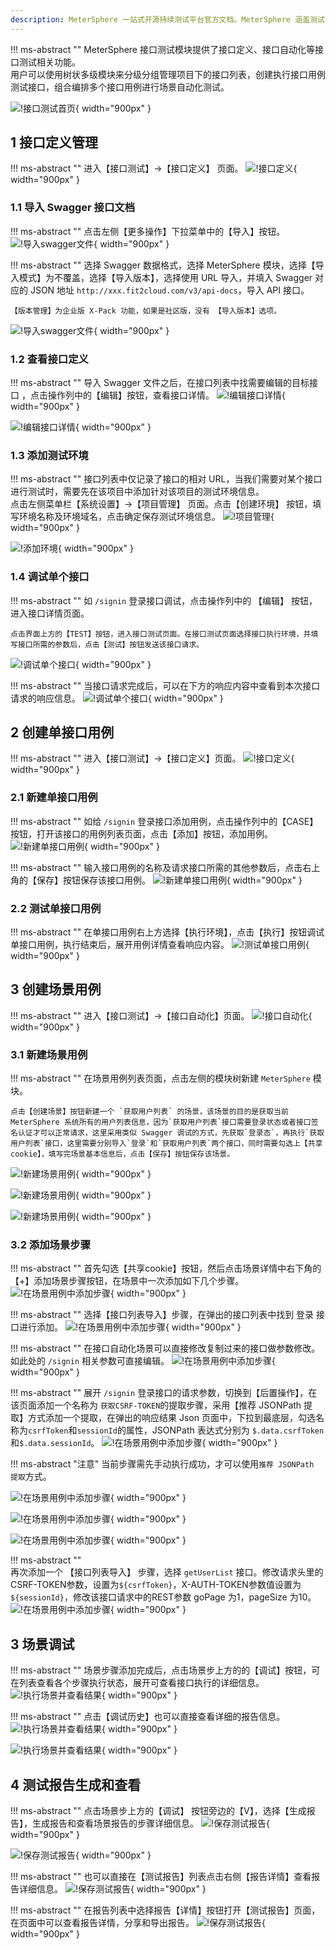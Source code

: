 ```yaml
---
description: MeterSphere 一站式开源持续测试平台官方文档。MeterSphere 涵盖测试管理、接口测试、UI 测试和性能测试等功能，全面兼容 JMeter、Selenium 等主流开源标准，有效助力开发和测试团队充分利用云弹性进行高度可 扩展的自动化测试，加速高质量的软件交付。
---
```


!!! ms-abstract ""
    MeterSphere 接口测试模块提供了接口定义、接口自动化等接口测试相关功能。<br>
    用户可以使用树状多级模块来分级分组管理项目下的接口列表，创建执行接口用例测试接口，组合编排多个接口用例进行场景自动化测试。

![!接口测试首页](../img/quick_start/api/接口测试首页.png){ width="900px" }

## 1 接口定义管理
!!! ms-abstract ""
    进入【接口测试】->【接口定义】 页面。
![!接口定义](../img/quick_start/api/接口定义.png){ width="900px" }

### 1.1 导入 Swagger 接口文档
!!! ms-abstract ""
    点击左侧【更多操作】下拉菜单中的【导入】按钮。
![!导入swagger文件](../img/quick_start/api/导入swagger文件1.png){ width="900px" }

!!! ms-abstract ""
    选择 Swagger 数据格式，选择 MeterSphere 模块，选择【导入模式】为不覆盖，选择【导入版本】，选择使用 URL 导入，并填入 Swagger 对应的 JSON 地址 `http://xxx.fit2cloud.com/v3/api-docs`，导入 API 接口。

    【版本管理】为企业版 X-Pack 功能，如果是社区版，没有 【导入版本】选项。 
![!导入swagger文件](../img/quick_start/api/导入swagger文件2.png){ width="900px" }

### 1.2 查看接口定义
!!! ms-abstract ""
    导入 Swagger 文件之后，在接口列表中找需要编辑的目标接口 ，点击操作列中的【编辑】按钮，查看接口详情。
![!编辑接口详情](../img/quick_start/api/编辑接口详情1.png){ width="900px" }

![!编辑接口详情](../img/quick_start/api/编辑接口详情2.png){ width="900px" }

### 1.3 添加测试环境
!!! ms-abstract ""
    接口列表中仅记录了接口的相对 URL，当我们需要对某个接口进行测试时，需要先在该项目中添加针对该项目的测试环境信息。<br>
    点击左侧菜单栏【系统设置】->【项目管理】 页面。点击【创建环境】 按钮，填写环境名称及环境域名，点击确定保存测试环境信息。
![!项目管理](../img/quick_start/api/环境管理.png){ width="900px" }

![!添加环境](../img/quick_start/api/添加环境2.png){ width="900px" }

### 1.4 调试单个接口
!!! ms-abstract ""
    如 `/signin` 登录接口调试，点击操作列中的 【编辑】 按钮，进入接口详情页面。

    点击界面上方的【TEST】按钮，进入接口测试页面。在接口测试页面选择接口执行环境，并填写接口所需的参数后，点击【测试】按钮发送该接口请求。
![!调试单个接口](../img/quick_start/api/调试单个接口2.png){ width="900px" }

!!! ms-abstract ""
    当接口请求完成后，可以在下方的响应内容中查看到本次接口请求的响应信息。
![!调试单个接口](../img/quick_start/api/调试单个接口3.png){ width="900px" }

## 2 创建单接口用例
!!! ms-abstract ""
    进入【接口测试】->【接口定义】页面。
![!接口定义](../img/quick_start/api/接口定义.png){ width="900px" }

### 2.1 新建单接口用例
!!! ms-abstract ""
    如给 `/signin` 登录接口添加用例，点击操作列中的【CASE】按钮，打开该接口的用例列表页面，点击【添加】按钮，添加用例。
![!新建单接口用例](../img/quick_start/api/新建单接口用例1.png){ width="900px" }

!!! ms-abstract ""
    输入接口用例的名称及请求接口所需的其他参数后，点击右上角的【保存】按钮保存该接口用例。
![!新建单接口用例](../img/quick_start/api/新建单接口用例3.png){ width="900px" }

### 2.2 测试单接口用例
!!! ms-abstract ""
    在单接口用例右上方选择【执行环境】，点击【执行】按钮调试单接口用例，执行结束后，展开用例详情查看响应内容。
![!测试单接口用例](../img/quick_start/api/测试单接口用例1.png){ width="900px" }

## 3 创建场景用例
!!! ms-abstract ""
    进入【接口测试】->【接口自动化】页面。
![!接口自动化](../img/quick_start/api/接口自动化.png){ width="900px" }

### 3.1 新建场景用例
!!! ms-abstract ""
    在场景用例列表页面，点击左侧的模块树新建 `MeterSphere` 模块。

    点击【创建场景】按钮新建一个 `获取用户列表` 的场景，该场景的目的是获取当前 MeterSphere 系统所有的用户列表信息，因为`获取用户列表`接口需要登录状态或者接口签名认证才可以正常请求，这里采用类似 Swagger 调试的方式，先获取`登录态`，再执行`获取用户列表`接口，这里需要分别导入`登录`和`获取用户列表`两个接口，同时需要勾选上【共享cookie】，填写完场景基本信息后，点击【保存】按钮保存该场景。
![!新建场景用例](../img/quick_start/api/新建场景用例1.png){ width="900px" }

![!新建场景用例](../img/quick_start/api/接口自动化.png){ width="900px" }

![!新建场景用例](../img/quick_start/api/新建场景用例3.png){ width="900px" }

### 3.2 添加场景步骤
!!! ms-abstract ""
    首先勾选【共享cookie】按钮，然后点击场景详情中右下角的【+】添加场景步骤按钮，在场景中一次添加如下几个步骤。
![!在场景用例中添加步骤](../img/quick_start/api/在场景用例中添加步骤1.png){ width="900px" }

!!! ms-abstract ""
    选择【接口列表导入】步骤，在弹出的接口列表中找到 登录 接口进行添加。
![!在场景用例中添加步骤](../img/quick_start/api/在场景用例中添加步骤2.png){ width="900px" }

!!! ms-abstract ""
    在接口自动化场景可以直接修改复制过来的接口做参数修改。如此处的 `/signin` 相关参数可直接编辑。
![!在场景用例中添加步骤](../img/quick_start/api/在场景用例中添加步骤3.png){ width="900px" }

!!! ms-abstract ""
    展开 `/signin` 登录接口的请求参数，切换到【后置操作】，在该页面添加一个名称为 `获取CSRF-TOKEN`的提取步骤，采用【推荐 JSONPath 提取】方式添加一个提取，在弹出的响应结果 Json 页面中，下拉到最底层，勾选名称为`csrfToken`和`sessionId`的属性，JSONPath 表达式分别为 `$.data.csrfToken`和`$.data.sessionId`。
![!在场景用例中添加步骤](../img/quick_start/api/在场景用例中添加步骤4.png){ width="900px" }

!!! ms-abstract "注意"
    当前步骤需先手动执行成功，才可以使用`推荐 JSONPath 提取`方式。

![!在场景用例中添加步骤](../img/quick_start/api/在场景用例中添加步骤5.png){ width="900px" }

![!在场景用例中添加步骤](../img/quick_start/api/在场景用例中添加步骤6.png){ width="900px" }

![!在场景用例中添加步骤](../img/quick_start/api/在场景用例中添加步骤7.png){ width="900px" }

!!! ms-abstract ""   
    再次添加一个 【接口列表导入】 步骤，选择 `getUserList` 接口。修改请求头里的CSRF-TOKEN参数，设置为`${csrfToken}`，X-AUTH-TOKEN参数值设置为`${sessionId}`，修改该接口请求中的REST参数 goPage 为1，pageSize 为10。
![!在场景用例中添加步骤](../img/quick_start/api/在场景用例中添加步骤8.png){ width="900px" }

## 3 场景调试
!!! ms-abstract ""
    场景步骤添加完成后，点击场景步上方的的【调试】按钮，可在列表查看各个步骤执行状态，展开可查看接口执行的详细信息。
![!执行场景并查看结果](../img/quick_start/api/调试场景1.png){ width="900px" }

!!! ms-abstract ""
    点击【调试历史】也可以直接查看详细的报告信息。
![!执行场景并查看结果](../img/quick_start/api/调试场景2.png){ width="900px" }

![!执行场景并查看结果](../img/quick_start/api/调试场景3.png){ width="900px" }


## 4 测试报告生成和查看
!!! ms-abstract ""
    点击场景步上方的【调试】 按钮旁边的【V】，选择【生成报告】，生成报告和查看场景报告的步骤详细信息。
![!保存测试报告](../img/quick_start/api/生成报告1.png){ width="900px" }

![!保存测试报告](../img/quick_start/api/生成报告2.png){ width="900px" }

!!! ms-abstract ""
    也可以直接在【测试报告】列表点击右侧【报告详情】查看报告详细信息。
![!保存测试报告](../img/quick_start/api/生成报告3.png){ width="900px" }

!!! ms-abstract ""
    在报告列表中选择报告【详情】按钮打开【测试报告】页面，在页面中可以查看报告详情，分享和导出报告。
![!保存测试报告](../img/quick_start/api/生成报告4.png){ width="900px" }
